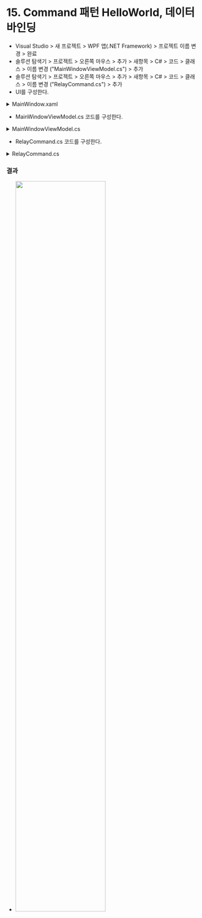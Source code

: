 # 15. Command 패턴 HelloWorld, 데이터바인딩

- Visual Studio > 새 프로젝트 > WPF 앱(.NET Framework) > 프로젝트 이름 변경 > 완료
- 솔루션 탐색기 > 프로젝트 > 오른쪽 마우스 > 추가 > 새항목 > C# > 코드 > 클래스 > 이름 변경 ("MainWindowViewModel.cs") > 추가
- 솔루션 탐색기 > 프로젝트 > 오른쪽 마우스 > 추가 > 새항목 > C# > 코드 > 클래스 > 이름 변경 ("RelayCommand.cs") > 추가
- UI를 구성한다.
<details><summary>MainWindow.xaml</summary>

```xml
<Window x:Class="_15.Command_Pattern_HelloWorld.MainWindow"
        xmlns="http://schemas.microsoft.com/winfx/2006/xaml/presentation"
        xmlns:x="http://schemas.microsoft.com/winfx/2006/xaml"
        xmlns:d="http://schemas.microsoft.com/expression/blend/2008"
        xmlns:mc="http://schemas.openxmlformats.org/markup-compatibility/2006"
        xmlns:local="clr-namespace:_15.Command_Pattern_HelloWorld"
        mc:Ignorable="d"
        Title="MainWindow" Height="145" Width="373">
    <Window.DataContext>
        <local:MainWindowViewModel/>
    </Window.DataContext>
    <Grid>  
        <TextBox x:Name="textBox" HorizontalAlignment="Left" Height="23" Text="" VerticalAlignment="Top" Width="126" Margin="74,51,0,0"/>
        <Button Content="Click" Height="23" HorizontalAlignment="Left" Margin="215,51,0,0" Name="btnClick" VerticalAlignment="Top" Width="87" 
                Command="{Binding ButtonCommand}" CommandParameter="{Binding Text, ElementName=textBox}"/>
    </Grid>

</Window>
```
</details>

- MainWindowViewModel.cs 코드를 구성한다.
<details><summary>MainWindowViewModel.cs</summary>

```cs
using System.Windows.Input;
using System.Windows;

namespace _15.Command_Pattern_HelloWorld
{
    class MainWindowViewModel
    {
        private ICommand m_ButtonCommand;
        public ICommand ButtonCommand
        {
            get
            {
                return m_ButtonCommand;
            }
            set
            {
                m_ButtonCommand = value;
            }
        }

        public MainWindowViewModel()
        {
            // Command Set
            ButtonCommand = new RelayCommand(ShowMessage);
            // ButtonCommand = new RelayCommand(new Action<object>(ShowMessage));
        }

        public void ShowMessage(object param)
        {
            MessageBox.Show("Hi~ " + param.ToString());
        }
    }

}
```
</details>

- RelayCommand.cs 코드를 구성한다.
<details><summary>RelayCommand.cs</summary>

```cs
using System;
using System.Collections.Generic;
using System.Linq;
using System.Text;
using System.Threading.Tasks;
using System.Windows.Input;

namespace _15.Command_Pattern_HelloWorld
{
    internal class RelayCommand : ICommand
    {
        private Action<object> _action;

        public RelayCommand(Action<object> action)
        {
            _action = action;
        }

        #region ICommand Members

        public bool CanExecute(object parameter)
        {
            return true;
        }

        public event EventHandler CanExecuteChanged;

        public void Execute(object parameter)
        {
            _action(parameter);
        }
        #endregion
    }
}
```
</details>

  ### 결과

- <img src="https://user-images.githubusercontent.com/66783849/190461352-18fdd0fb-05a3-451c-9f45-afb617051f05.png" width="70%">
